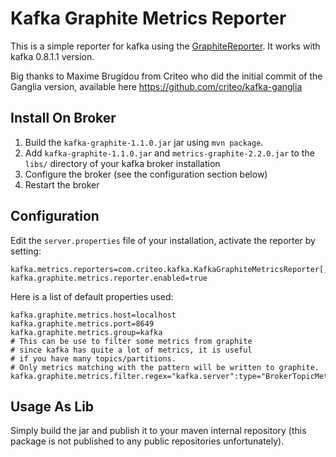Kafka Graphite Metrics Reporter
==============================

This is a simple reporter for kafka using the 
[GraphiteReporter](http://metrics.codahale.com/manual/graphite/). It works with 
kafka 0.8.1.1 version.

Big thanks to Maxime Brugidou from Criteo who did the initial commit of the Ganglia version,
available here https://github.com/criteo/kafka-ganglia

Install On Broker
------------

1. Build the `kafka-graphite-1.1.0.jar` jar using `mvn package`.
2. Add `kafka-graphite-1.1.0.jar` and `metrics-graphite-2.2.0.jar` to the `libs/` 
   directory of your kafka broker installation
3. Configure the broker (see the configuration section below)
4. Restart the broker

Configuration
------------

Edit the `server.properties` file of your installation, activate the reporter by setting:

    kafka.metrics.reporters=com.criteo.kafka.KafkaGraphiteMetricsReporter[,kafka.metrics.KafkaCSVMetricsReporter[,....]]
    kafka.graphite.metrics.reporter.enabled=true

Here is a list of default properties used:

    kafka.graphite.metrics.host=localhost
    kafka.graphite.metrics.port=8649
    kafka.graphite.metrics.group=kafka
    # This can be use to filter some metrics from graphite
    # since kafka has quite a lot of metrics, it is useful
    # if you have many topics/partitions.
    # Only metrics matching with the pattern will be written to graphite.
    kafka.graphite.metrics.filter.regex="kafka.server":type="BrokerTopicMetrics",.*

Usage As Lib
-----------

Simply build the jar and publish it to your maven internal repository (this
package is not published to any public repositories unfortunately).
